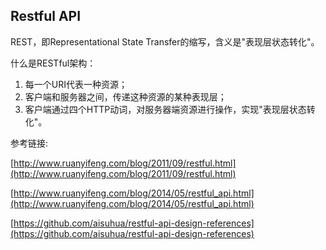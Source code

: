 ## Restful API

REST，即Representational State Transfer的缩写，含义是"表现层状态转化"。

什么是RESTful架构：
1. 每一个URI代表一种资源；
2. 客户端和服务器之间，传递这种资源的某种表现层；
3. 客户端通过四个HTTP动词，对服务器端资源进行操作，实现"表现层状态转化"。



参考链接:

[http://www.ruanyifeng.com/blog/2011/09/restful.html](http://www.ruanyifeng.com/blog/2011/09/restful.html)

[http://www.ruanyifeng.com/blog/2014/05/restful_api.html](http://www.ruanyifeng.com/blog/2014/05/restful_api.html)

[https://github.com/aisuhua/restful-api-design-references](https://github.com/aisuhua/restful-api-design-references)
